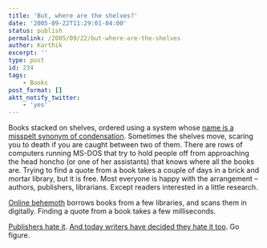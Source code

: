 ```yaml
---
title: 'But, where are the shelves?'
date: '2005-09-22T11:29:01-04:00'
status: publish
permalink: /2005/09/22/but-where-are-the-shelves
author: Karthik
excerpt: ''
type: post
id: 234
tags:
    - Books
post_format: []
aktt_notify_twitter:
    - 'yes'
---
```

Books stacked on shelves, ordered using a system whose [name is a misspelt synonym of condensation](http://www.tnrdlib.bc.ca/dewey.html). Sometimes the shelves move, scaring you to death if you are caught between two of them. There are rows of computers running MS-DOS that try to hold people off from approaching the head honcho (or one of her assistants) that knows where all the books are. Trying to find a quote from a book takes a couple of days in a brick and mortar library, but it is free. Most everyone is happy with the arrangement – authors, publishers, librarians. Except readers interested in a little research.

[Online behemoth](http://print.google.com/) borrows books from a few libraries, and scans them in digitally. Finding a quote from a book takes a few milliseconds.

[Publishers hate it](http://news.zdnet.co.uk/internet/0,39020369,39199954,00.htm). [And today writers have decided they hate it too](http://books.guardian.co.uk/news/articles/0,6109,1575455,00.html). Go figure.